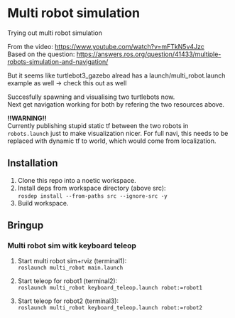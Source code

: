 # Multi robot simulation

Trying out multi robot simulation

From the video: https://www.youtube.com/watch?v=mFTkN5v4Jzc   
Based on the question: https://answers.ros.org/question/41433/multiple-robots-simulation-and-navigation/   

But it seems like turtlebot3_gazebo alread has a launch/multi_robot.launch example as well -> check this out as well

Succesfully spawning and visualising two turtlebots now.   
Next get navigation working for both by refering the two resources above.

**!!WARNING!!**   
Currently publishing stupid static tf between the two robots in `robots.launch` just to make visualization nicer. For full navi, this needs to be replaced with dynamic tf to world, which would come from localization.

## Installation

1. Clone this repo into a noetic workspace.  
2. Install deps from workspace directory (above src):  
`rosdep install --from-paths src --ignore-src -y`   
3. Build workspace.

## Bringup

### Multi robot sim witk keyboard teleop

1. Start multi robot sim+rviz (terminal1):   
`roslaunch multi_robot main.launch`   

2. Start teleop for robot1 (terminal2):   
`roslaunch multi_robot keyboard_teleop.launch robot:=robot1`   

3. Start teleop for robot2 (terminal3):   
`roslaunch multi_robot keyboard_teleop.launch robot:=robot2`   
